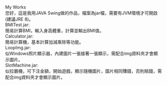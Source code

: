 My Works<br />
您好，這是我用JAVA Swing做的作品，檔案為jar檔，需要有JVM環境才可開啟(建議JRE 8)。<br />
BMITest.jar:<br />
簡易計算BMI，輸入身高體重，計算並輸出BMI值。<br />
Calculator.jar:<br />
簡易計算機，基本計算加減乘除等功能。<br />
LoopImg.jar:<br />
似Windows照片顯示器，內建圖片一張接著一張顯示，需配合img資料夾才會顯示圖片。<br />
SlotMachine.jar:<br />
似拉霸機，可下注金額，開始遊戲，顯示隨機圖片，圖片相同賺錢，否則賠錢，需配合img資料夾才會顯示圖片。<br />





